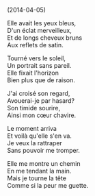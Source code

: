 (2014-04-05)

Elle avait les yeux bleus,  
D'un éclat merveilleux,  
Et de longs cheveux bruns  
Aux reflets de satin.

Tourné vers le soleil,  
Un portrait sans pareil.  
Elle fixait l'horizon  
Bien plus que de raison.

J'ai croisé son regard,  
Avouerai-je par hasard?  
Son timide sourire,  
Ainsi mon cœur chavire.

Le moment arriva  
Et voilà qu'elle s'en va.  
Je veux la rattraper  
Sans pouvoir me tromper.

Elle me montre un chemin  
En me tendant la main.  
Mais je tourne la tête  
Comme si la peur me guette.
